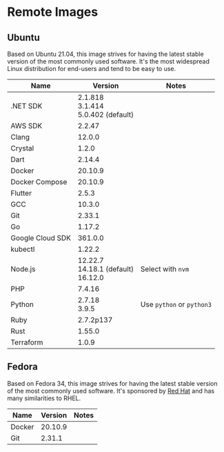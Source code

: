 # Remote Images

## Ubuntu

Based on Ubuntu 21.04, this image strives for having the latest stable version of the most commonly used software. It's the most widespread Linux distribution for end-users and tend to be easy to use.

<!-- BEGIN GENERATED SECTION: ubuntu -->

| Name | Version | Notes |
| ---- | ------- | ----- |
| .NET SDK | 2.1.818<br>3.1.414<br>5.0.402 (default) |
| AWS SDK | 2.2.47 |
| Clang | 12.0.0 |
| Crystal | 1.2.0 |
| Dart | 2.14.4 |
| Docker | 20.10.9 |
| Docker Compose | 20.10.9 |
| Flutter | 2.5.3 |
| GCC | 10.3.0 |
| Git | 2.33.1 |
| Go | 1.17.2 |
| Google Cloud SDK | 361.0.0 |
| kubectl | 1.22.2 |
| Node.js | 12.22.7<br>14.18.1 (default)<br>16.12.0 | Select with `nvm` |
| PHP | 7.4.16 |
| Python | 2.7.18<br>3.9.5 | Use `python` or `python3` |
| Ruby | 2.7.2p137 |
| Rust | 1.55.0 |
| Terraform | 1.0.9 |

<!-- END GENERATED SECTION: ubuntu -->

## Fedora

Based on Fedora 34, this image strives for having the latest stable version of the most commonly used software. It's sponsored by [Red Hat](https://www.redhat.com/) and has many similarities to RHEL.

<!-- BEGIN GENERATED SECTION: fedora -->

| Name | Version | Notes |
| ---- | ------- | ----- |
| Docker | 20.10.9 |
| Git | 2.31.1 |

<!-- END GENERATED SECTION: fedora -->
